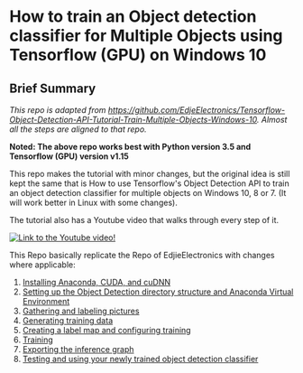 # How to train an Object detection classifier for Multiple Objects using Tensorflow (GPU) on Windows 10

## Brief Summary
*This repo is adapted from https://github.com/EdjeElectronics/Tensorflow-Object-Detection-API-Tutorial-Train-Multiple-Objects-Windows-10. Almost all the steps are aligned to that repo.*

**Noted: The above repo works best with Python version 3.5 and Tensorflow (GPU) version v1.15**

This repo makes the tutorial with minor changes, but the original idea is still kept the same that is How to use Tensorflow's Object Detection API to train an object detection classifier for multiple objects on Windows 10, 8 or 7. (It will work better in Linux with some changes).

The tutorial also has a Youtube video that walks through every step of it.

[![Link to the Youtube video!](https://raw.githubusercontent.com/EdjeElectronics/Tensorflow-Object-Detection-API-Tutorial-Train-Multiple-Objects-Windows-10/master/doc/Youtube%20video.jpg)](https://www.youtube.com/watch?v=Rgpfk6eYxJA)

This Repo basically replicate the Repo of EdjieElectronics with changes where applicable:

1. [Installing Anaconda, CUDA, and cuDNN](https://github.com/a11to1n3/Tensorflow-Object-Detection-API/)
2. [Setting up the Object Detection directory structure and Anaconda Virtual Environment](https://github.com/a11to1n3/Tensorflow-Object-Detection-API/)
3. [Gathering and labeling pictures](https://github.com/a11to1n3/Tensorflow-Object-Detection-API/)
4. [Generating training data](https://github.com/a11to1n3/Tensorflow-Object-Detection-API/)
5. [Creating a label map and configuring training](https://github.com/a11to1n3/Tensorflow-Object-Detection-API/)
6. [Training](https://github.com/a11to1n3/Tensorflow-Object-Detection-API/)
7. [Exporting the inference graph](https://github.com/a11to1n3/Tensorflow-Object-Detection-API/)
8. [Testing and using your newly trained object detection classifier](https://github.com/a11to1n3/Tensorflow-Object-Detection-API/)



